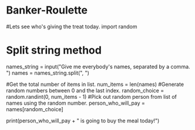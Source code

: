 # Banker-Roulette
#Lets see who's giving the treat today.
import random

# Split string method
names_string = input("Give me everybody's names, separated by a comma. ")
names = names_string.split(", ")

#Get the total number of items in list.
num_items = len(names)
#Generate random numbers between 0 and the last index. 
random_choice = random.randint(0, num_items - 1)
#Pick out random person from list of names using the random number.
person_who_will_pay = names[random_choice]

print(person_who_will_pay + " is going to buy the meal today!")
